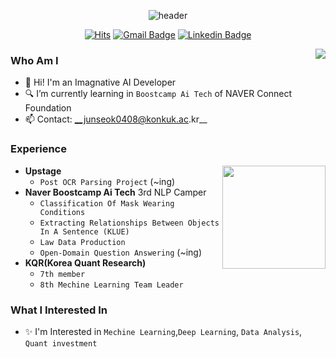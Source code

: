 <div align="center">
  
![header](https://capsule-render.vercel.app/api?type=waving&color=0:e3f400,100:ff9f00&height=300&section=header&text=Junseok's%20Workspace&fontSize=50&fontAlign=50&fontColor=FFFFFF)
 
[![Hits](https://hits.seeyoufarm.com/api/count/incr/badge.svg?url=https%3A%2F%2Fgithub.com%2Fjunseok0408&count_bg=%23EB8B10&title_bg=%23684327&icon=&icon_color=%23E7E7E7&title=VISIT&edge_flat=false)](https://github.com/junseok0408) 
[![Gmail Badge](https://img.shields.io/badge/Gmail-D14836?style=flat&logo=Gmail&logoColor=white)](mailto:junsuk1998@gmail.com) 
[![Linkedin Badge](https://img.shields.io/badge/-LinkedIn-blue?style=flat-square&logo=Linkedin&logoColor=white&link=https://www.linkedin.com/in/%EC%A4%80%EC%84%9D-%EA%B9%80-a367b5234/)](https://www.linkedin.com/in/%EC%A4%80%EC%84%9D-%EA%B9%80-a367b5234/)
  
</div>
<a target="_blank" href="https://solved.ac/profile/junseok0408"><img align='right' src="http://mazassumnida.wtf/api/v2/generate_badge?boj=junseok0408"></a>

### Who Am I
- 🌱 Hi! I'm an Imagnative AI Developer
- 🔍 I’m currently learning in `Boostcamp Ai Tech` of NAVER Connect Foundation
- 📫 Contact: __junseok0408@konkuk.ac.kr__


### Experience
<img align='right' src="https://github-readme-stats.vercel.app/api?username=junseok0408&count_private=True" height="165">

- __Upstage__ 
  - `Post OCR Parsing Project` (~ing)
- __Naver Boostcamp Ai Tech__ 3rd NLP Camper
  - `Classification Of Mask Wearing Conditions`
  - `Extracting Relationships Between Objects In A Sentence (KLUE)`
  - `Law Data Production`
  - `Open-Domain Question Answering` (~ing)
- __KQR(Korea Quant Research)__ 
  - `7th member`
  - `8th Mechine Learning Team Leader`


### What I Interested In
- ✨ I'm Interested in `Mechine Learning`,`Deep Learning`, `Data Analysis`, `Quant investment`




